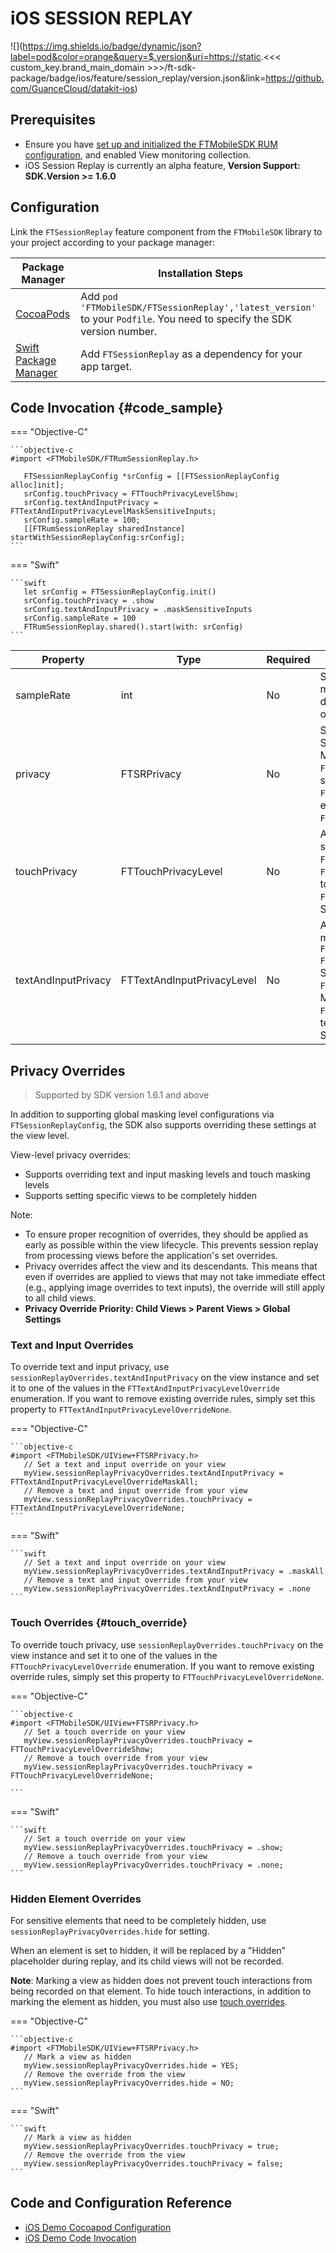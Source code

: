 # iOS SESSION REPLAY

![](https://img.shields.io/badge/dynamic/json?label=pod&color=orange&query=$.version&uri=https://static.<<< custom_key.brand_main_domain >>>/ft-sdk-package/badge/ios/feature/session_replay/version.json&link=https://github.com/GuanceCloud/datakit-ios) 

## Prerequisites
* Ensure you have [set up and initialized the FTMobileSDK RUM configuration](../../../ios/app-access.md), and enabled View monitoring collection.
* iOS Session Replay is currently an alpha feature, **Version Support: SDK.Version >= 1.6.0**

## Configuration

Link the `FTSessionReplay` feature component from the `FTMobileSDK` library to your project according to your package manager:

| Package Manager                                                     | Installation Steps                                                     |
| ------------------------------------------------------------ | ------------------------------------------------------------ |
| [CocoaPods](https://cocoapods.org/)                          | Add `pod 'FTMobileSDK/FTSessionReplay','latest_version'` to your `Podfile`. You need to specify the SDK version number. |
| [Swift Package Manager](https://www.swift.org/package-manager/) | Add `FTSessionReplay` as a dependency for your app target.            |

## Code Invocation {#code_sample}

=== "Objective-C"

    ```objective-c
    #import <FTMobileSDK/FTRumSessionReplay.h>
    
       FTSessionReplayConfig *srConfig = [[FTSessionReplayConfig alloc]init];
       srConfig.touchPrivacy = FTTouchPrivacyLevelShow;
       srConfig.textAndInputPrivacy = FTTextAndInputPrivacyLevelMaskSensitiveInputs;
       srConfig.sampleRate = 100;
       [[FTRumSessionReplay sharedInstance] startWithSessionReplayConfig:srConfig];
    ```

=== "Swift"

    ```swift
       let srConfig = FTSessionReplayConfig.init()
       srConfig.touchPrivacy = .show
       srConfig.textAndInputPrivacy = .maskSensitiveInputs
       srConfig.sampleRate = 100
       FTRumSessionReplay.shared().start(with: srConfig)
    ```



| Property                | Type                       | Required | Meaning                                                         |
| ------------------- | -------------------------- | ---- | ------------------------------------------------------------ |
| sampleRate          | int                        | No   | Sampling rate. The value range is [0,100], 0 means no collection, 100 means full collection, default value is 100. This sampling rate is based on the RUM sampling rate. |
| privacy             | FTSRPrivacy                | No   | Set the privacy level for content masking in Session Replay. Default is `FTSRPrivacyMask`.<br/> Mask processing: Text replaced with * or # <br>`FTSRPrivacyAllow`: Records all content except sensitive input controls, such as password inputs<br/>`FTSRPrivacyMaskUserInput`: Masks input elements. For example `UITextField`, `UISwitch` etc.<br/>`FTSRPrivacyMask`: Masks all content. |
| touchPrivacy        | FTTouchPrivacyLevel        | No   | Available privacy levels for touch masking in session replay. Default is `FTTouchPrivacyLevelHide`.<br>`FTTouchPrivacyLevelShow`: Displays all user touches<br>`FTTouchPrivacyLevelHide`: Masks all user touches<br> Supported by SDK version 1.6.1 and above |
| textAndInputPrivacy | FTTextAndInputPrivacyLevel | No   | Available privacy levels for text and input masking in session replay. Default is `FTTextAndInputPrivacyLevelMaskAll`<br>`FTTextAndInputPrivacyLevelMaskSensitiveInputs`: Shows all text except sensitive inputs<br>`FTTextAndInputPrivacyLevelMaskAllInputs`: Masks all input fields<br>`FTTextAndInputPrivacyLevelMaskAll`: Masks all text and input<br> Supported by SDK version 1.6.1 and above |

## Privacy Overrides

> Supported by SDK version 1.6.1 and above

In addition to supporting global masking level configurations via `FTSessionReplayConfig`, the SDK also supports overriding these settings at the view level.

View-level privacy overrides:

* Supports overriding text and input masking levels and touch masking levels
* Supports setting specific views to be completely hidden

Note:

* To ensure proper recognition of overrides, they should be applied as early as possible within the view lifecycle. This prevents session replay from processing views before the application's set overrides.
* Privacy overrides affect the view and its descendants. This means that even if overrides are applied to views that may not take immediate effect (e.g., applying image overrides to text inputs), the override will still apply to all child views.
* **Privacy Override Priority: Child Views > Parent Views > Global Settings**

### Text and Input Overrides

To override text and input privacy, use `sessionReplayOverrides.textAndInputPrivacy` on the view instance and set it to one of the values in the `FTTextAndInputPrivacyLevelOverride` enumeration. If you want to remove existing override rules, simply set this property to `FTTextAndInputPrivacyLevelOverrideNone`.

=== "Objective-C"

    ```objective-c
    #import <FTMobileSDK/UIView+FTSRPrivacy.h>
       // Set a text and input override on your view
       myView.sessionReplayPrivacyOverrides.textAndInputPrivacy = FTTextAndInputPrivacyLevelOverrideMaskAll;
       // Remove a text and input override from your view
       myView.sessionReplayPrivacyOverrides.touchPrivacy = FTTextAndInputPrivacyLevelOverrideNone;
    ```

=== "Swift"

    ```swift 
       // Set a text and input override on your view
       myView.sessionReplayPrivacyOverrides.textAndInputPrivacy = .maskAll
       // Remove a text and input override from your view
       myView.sessionReplayPrivacyOverrides.textAndInputPrivacy = .none
    ```

### Touch Overrides {#touch_override}

To override touch privacy, use `sessionReplayOverrides.touchPrivacy` on the view instance and set it to one of the values in the `FTTouchPrivacyLevelOverride` enumeration. If you want to remove existing override rules, simply set this property to `FTTouchPrivacyLevelOverrideNone`.

=== "Objective-C"

    ```objective-c
    #import <FTMobileSDK/UIView+FTSRPrivacy.h>
       // Set a touch override on your view
       myView.sessionReplayPrivacyOverrides.touchPrivacy = FTTouchPrivacyLevelOverrideShow;
       // Remove a touch override from your view
       myView.sessionReplayPrivacyOverrides.touchPrivacy = FTTouchPrivacyLevelOverrideNone;
    
    ```

=== "Swift"

    ```swift 
       // Set a touch override on your view
       myView.sessionReplayPrivacyOverrides.touchPrivacy = .show;
       // Remove a touch override from your view
       myView.sessionReplayPrivacyOverrides.touchPrivacy = .none;
    ```

### Hidden Element Overrides

For sensitive elements that need to be completely hidden, use `sessionReplayPrivacyOverrides.hide` for setting.

When an element is set to hidden, it will be replaced by a "Hidden" placeholder during replay, and its child views will not be recorded.

**Note**: Marking a view as hidden does not prevent touch interactions from being recorded on that element. To hide touch interactions, in addition to marking the element as hidden, you must also use [touch overrides](#touch_override).

=== "Objective-C"

    ```objective-c
    #import <FTMobileSDK/UIView+FTSRPrivacy.h>
       // Mark a view as hidden
       myView.sessionReplayPrivacyOverrides.hide = YES;
       // Remove the override from the view
       myView.sessionReplayPrivacyOverrides.hide = NO;
    ```

=== "Swift"

    ```swift 
       // Mark a view as hidden
       myView.sessionReplayPrivacyOverrides.touchPrivacy = true;
       // Remove the override from the view
       myView.sessionReplayPrivacyOverrides.touchPrivacy = false;
    ```

## Code and Configuration Reference

 * [iOS Demo Cocoapod Configuration](https://github.com/GuanceDemo/guance-app-demo/blob/session_replay/src/ios/demo/Podfile#L11)
 * [iOS Demo Code Invocation](https://github.com/GuanceDemo/guance-app-demo/blob/session_replay/src/ios/demo/GuanceDemo/AppDelegate.swift#L69)